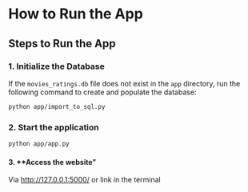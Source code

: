 # How to Run the App 
## Steps to Run the App 
### 1. **Initialize the Database** 
If the `movies_ratings.db` file does not exist in the `app` directory, run the following command to create and populate the database: 
```bash 
python app/import_to_sql.py
```
### 2. **Start the application**
```bash
python app/app.py
```
#### 3. **Access the website”
Via http://127.0.0.1:5000/
or link in the terminal
